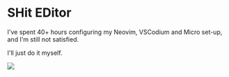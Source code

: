 # SHit EDitor

I've spent 40+ hours configuring my Neovim, VSCodium and Micro set-up, and I'm still not satisfied.

I'll just do it myself.

![](https://i.pinimg.com/originals/c1/b4/ee/c1b4ee02fc804310213be0ca427af5f8.png)
